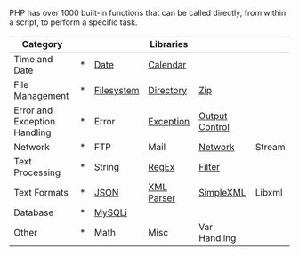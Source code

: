 PHP has over 1000 built-in functions that can be called directly, from within a script, to perform a specific task.

| Category | ||Libraries|||
| -------- | -------- |-------- | -------- | -------- | -------- | 
| Time and Date | *| [Date](../Func/phpDate.md)|[Calendar](../Func/phpCalendar.md) |||
|File Management|*|[Filesystem](../Adv/phpFile.md)|[Directory](../Adv/phpFile.md#php-directory-functions)| [Zip](../Adv/phpZip.md)||
|Error and Exception Handling|*| Error |[Exception](../Func/phpExceptions.md) | [Output Control](../Func/phpOutput.md) | |
| Network |*|FTP | Mail| [Network](../Func/phpCookie.md) | Stream|
| Text Processing | *|String|[RegEx](../Func/phpRegex.md)| [Filter](../Func/phpFilters.md)| |
| Text Formats | *|[JSON](../Func/phpJSON.md)| [XML Parser](../Adv/phpXML.md)|[SimpleXML](../Adv/phpXML.md#simplexml)|Libxml|
|Database |*| [MySQLi](../Adv/phpMySql.md) ||||
|Other|*|Math |Misc| Var Handling||